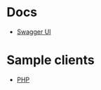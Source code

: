 # Docs
- [Swagger UI](https://budu.jobs/xapi/docs/index.html)

# Sample clients
- [PHP](/sample-clients/php/README.md) 
